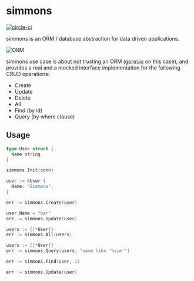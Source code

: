 # simmons

[![circle-ci](https://circleci.com/gh/jcleira/simmons.png?style=shield&circle-token=163296a336ca296ee3b0d76152f6db0bb2859a76)](https://circleci.com/gh/jcleira/simmons)

simmons is an ORM / database abstraction for data driven applications.

![ORM](https://i.imgur.com/HilP6Tp.png)

simmons use case is about not trusting an ORM ([gorm.io](http://gorm.io) on this case), and provides a real and a mocked interface implementation for the following CRUD operations:

- Create
- Update
- Delete
- All
- Find (by id)
- Query (by where clause)

## Usage

```go
type User struct {
  Name string
}

simmons.Init(conn)

user := &User {
  Name: "Simmons",
}

err := simmons.Create(user)

user.Name = "bar"
err := simmons.Update(user)

users := []*User{}
err := simmons.All(users)

users := []*User{}
err := simmons.Query(users, "name like '%sim'")

err := simmons.Find(user, 1)

err := simmons.Update(user)
``` 
